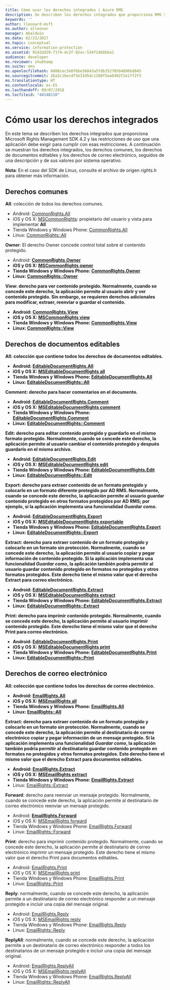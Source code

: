 ```yaml
---
title: Cómo usar los derechos integrados | Azure RMS
description: Se describen los derechos integrados que proporciona RMS SDK 4.2 y las restricciones de uso que una aplicación debe exigir para cumplir con esas restricciones.
keywords: ''
author: lleonard-msft
ms.author: alleonar
manager: mbaldwin
ms.date: 02/23/2017
ms.topic: conceptual
ms.service: information-protection
ms.assetid: 9142dd29-f1f4-4c2f-82ac-534f14b8bba1
audience: developer
ms.reviewer: shubhamp
ms.suite: ems
ms.openlocfilehash: 0d88cec3e0f6be56843a57db352785b4896bd045
ms.sourcegitcommit: 26a2c1becdf3e3145dc1168f5ea8492f2e1ff2f3
ms.translationtype: HT
ms.contentlocale: es-ES
ms.lasthandoff: 09/07/2018
ms.locfileid: "44148110"
---
```

# <a name="how-to-use-built-in-rights"></a>Cómo usar los derechos integrados

En este tema se describen los derechos integrados que proporciona Microsoft Rights Management SDK 4.2 y las restricciones de uso que una aplicación debe exigir para cumplir con esas restricciones. A continuación se muestran los derechos integrados, los derechos comunes, los derechos de documentos editables y los derechos de correo electrónico, seguidos de una descripción y de sus valores por sistema operativo.

**Nota**: En el caso del SDK de Linux, consulte el archivo de origen *rights.h* para obtener más información.

## <a name="common-rights"></a>Derechos comunes

**All**: colección de todos los derechos comunes.
- Android: [CommonRights.All](https://msdn.microsoft.com/library/dn758258.aspx)
- iOS y OS X: [MSCommonRights](https://msdn.microsoft.com/library/dn758314.aspx): propietario del usuario y vista para implementar **All**
- Tienda Windows y Windows Phone: [CommonRights.All</strong>](https://msdn.microsoft.com/library/microsoft.rightsmanagement.commonrights.all.aspx)
- Linux: [CommonRights::All](http://azuread.github.io/rms-sdk-for-cpp/classrmscore_1_1modernapi_1_1CommonRights.html)

**Owner**: El derecho Owner concede control total sobre el contenido protegido.
- Android: [<strong>CommonRights.Owner](https://msdn.microsoft.com/library/dn758258.aspx)
- iOS y OS X: [MSCommonRights owner](https://msdn.microsoft.com/library/dn758314.aspx)
- Tienda Windows y Windows Phone: [CommonRights.Owner](https://msdn.microsoft.com/library/microsoft.rightsmanagement.commonrights.owner.aspx)
- Linux: [CommonRights::Owner](http://azuread.github.io/rms-sdk-for-cpp/classrmscore_1_1modernapi_1_1CommonRights.html)

**View**: derecho para ver contenido protegido. Normalmente, cuando se concede este derecho, la aplicación permite al usuario abrir y ver contenido protegido. Sin embargo, se requieren derechos adicionales para modificar, extraer, reenviar o guardar el contenido.

- Android: [CommonRights.View](https://msdn.microsoft.com/library/dn758258.aspx)
- iOS y OS X: [MSCommonRights view](https://msdn.microsoft.com/library/dn758314.aspx)
- Tienda Windows y Windows Phone: [CommonRights.View](https://msdn.microsoft.com/library/microsoft.rightsmanagement.commonrights.view.aspx)
- Linux: [CommonRights::View](http://azuread.github.io/rms-sdk-for-cpp/classrmscore_1_1modernapi_1_1CommonRights.html)</li>

 

## <a name="editable-document-rights"></a>Derechos de documentos editables
**All**: colección que contiene todos los derechos de documentos editables.
- Android: [EditableDocumentRights.All](https://msdn.microsoft.com/library/dn758284.aspx)
- iOS y OS X: [MSEditableDocumentRights all](https://msdn.microsoft.com/library/dn758318.aspx)
- Tienda Windows y Windows Phone: [EditableDocumentRights.All](https://msdn.microsoft.com/library/microsoft.rightsmanagement.editabledocumentrights.all.aspx)
- Linux: [EditableDocumentRights::All](http://azuread.github.io/rms-sdk-for-cpp/classrmscore_1_1modernapi_1_1EditableDocumentRights.html)

**Comment**: derecho para hacer comentarios en el documento.
- Android: [EditableDocumentRights.Comment](https://msdn.microsoft.com/library/dn758284.aspx)
- iOS y OS X: [MSEditableDocumentRights comment](https://msdn.microsoft.com/library/dn758318.aspx)
- Tienda Windows y Windows Phone: [EditableDocumentRights.Comment](https://msdn.microsoft.com/library/microsoft.rightsmanagement.editabledocumentrights.comment.aspx)
- Linux: [EditableDocumentRights::Comment](http://azuread.github.io/rms-sdk-for-cpp/classrmscore_1_1modernapi_1_1EditableDocumentRights.html)

**Edit**: derecho para editar contenido protegido y guardarlo en el mismo formato protegido. Normalmente, cuando se concede este derecho, la aplicación permite al usuario cambiar el contenido protegido y después guardarlo en el mismo archivo.
- Android: [EditableDocumentRights.Edit](https://msdn.microsoft.com/library/dn758284.aspx)
- iOS y OS X: [MSEditableDocumentRights edit](https://msdn.microsoft.com/library/dn758318.aspx)
- Tienda Windows y Windows Phone: [EditableDocumentRights.Edit](https://msdn.microsoft.com/library/microsoft.rightsmanagement.editabledocumentrights.edit.aspx)
- Linux: [EditableDocumentRights::Edit](http://azuread.github.io/rms-sdk-for-cpp/classrmscore_1_1modernapi_1_1EditableDocumentRights.html)

**Export**: derecho para extraer contenido de un formato protegido y colocarlo en un formato diferente protegido por AD RMS. Normalmente, cuando se concede este derecho, la aplicación permite al usuario guardar contenido protegido en otros formatos protegidos por AD RMS; por ejemplo, si la aplicación implementa una funcionalidad *Guardar como*.

- Android: [EditableDocumentRights.Export](https://msdn.microsoft.com/library/dn758284.aspx)
- iOS y OS X: [MSEditableDocumentRights exportable](https://msdn.microsoft.com/library/dn758318.aspx)
- Tienda Windows y Windows Phone: [EditableDocumentRights.Export](https://msdn.microsoft.com/library/microsoft.rightsmanagement.editabledocumentrights.export.aspx)
- Linux: [EditableDocumentRights::Export](http://azuread.github.io/rms-sdk-for-cpp/classrmscore_1_1modernapi_1_1EditableDocumentRights.html)

**Extract**: derecho para extraer contenido de un formato protegido y colocarlo en un formato sin protección. Normalmente, cuando se concede este derecho, la aplicación permite al usuario copiar y pegar información de contenido protegido. Si la aplicación implementa una funcionalidad <em>Guardar como</em>, la aplicación también podría permitir al usuario guardar contenido protegido en formatos no protegidos y otros formatos protegidos. Este derecho tiene el mismo valor que el derecho Extract para correo electrónico.

- Android: [EditableDocumentRights.Extract](https://msdn.microsoft.com/library/dn758284.aspx)
- iOS y OS X: [MSEditableDocumentRights extract](https://msdn.microsoft.com/library/dn758318.aspx)
- Tienda Windows y Windows Phone: [EditableDocumentRights.Extract](https://msdn.microsoft.com/library/microsoft.rightsmanagement.editabledocumentrights.extract.aspx)
- Linux: [EditableDocumentRights::Extract](http://azuread.github.io/rms-sdk-for-cpp/classrmscore_1_1modernapi_1_1EditableDocumentRights.html)

**Print**: derecho para imprimir contenido protegido. Normalmente, cuando se concede este derecho, la aplicación permite al usuario imprimir contenido protegido. Este derecho tiene el mismo valor que el derecho Print para correo electrónico.

- Android: [EditableDocumentRights.Print](https://msdn.microsoft.com/library/dn758284.aspx)
- iOS y OS X: [MSEditableDocumentRights print](https://msdn.microsoft.com/library/dn758318.aspx)
- Tienda Windows y Windows Phone: [EditableDocumentRights.Print](https://msdn.microsoft.com/library/microsoft.rightsmanagement.editabledocumentrights.print.aspx)
- Linux: [EditableDocumentRights::Print](http://azuread.github.io/rms-sdk-for-cpp/classrmscore_1_1modernapi_1_1EditableDocumentRights.html)

 

## <a name="email-rights"></a>Derechos de correo electrónico

**All**: colección que contiene todos los derechos de correo electrónico.
- Android: [EmailRights.All](https://msdn.microsoft.com/library/dn758285.aspx)
- iOS y OS X: [MSEmailRights all](https://msdn.microsoft.com/library/dn758319.aspx)
- Tienda Windows y Windows Phone: [EmailRights.All](https://msdn.microsoft.com/library/microsoft.rightsmanagement.emailrights.all.aspx)
- Linux: [EmailRights::All](http://azuread.github.io/rms-sdk-for-cpp/classrmscore_1_1modernapi_1_1EmailRights.html)

**Extract**: derecho para extraer contenido de un formato protegido y colocarlo en un formato sin protección. Normalmente, cuando se concede este derecho, la aplicación permite al destinatario de correo electrónico copiar y pegar información de un mensaje protegido. Si la aplicación implementa una funcionalidad <em>Guardar como</em>, la aplicación también podría permitir al destinatario guardar contenido protegido en formatos no protegidos y otros formatos protegidos. Este derecho tiene el mismo valor que el derecho Extract para documentos editables.

- Android: [EmailRights.Extract](https://msdn.microsoft.com/library/dn758285.aspx)
- iOS y OS X: [MSEmailRights extract](https://msdn.microsoft.com/library/dn758319.aspx)
- Tienda Windows y Windows Phone: [EmailRights.Extract</strong>](https://msdn.microsoft.com/library/microsoft.rightsmanagement.emailrights.extract.aspx)
- Linux: [EmailRights::Extract](http://azuread.github.io/rms-sdk-for-cpp/classrmscore_1_1modernapi_1_1EmailRights.html)

**Forward**: derecho para reenviar un mensaje protegido. Normalmente, cuando se concede este derecho, la aplicación permite al destinatario de correo electrónico reenviar un mensaje protegido.
- Android: [<strong>EmailRights.Forward</strong>](https://msdn.microsoft.com/library/dn758285.aspx)
- iOS y OS X: [MSEmailRights forward](https://msdn.microsoft.com/library/dn758319.aspx)
- Tienda Windows y Windows Phone: [EmailRights.Forward](https://msdn.microsoft.com/library/microsoft.rightsmanagement.emailrights.forward.aspx)
- Linux: [EmailRights::Forward](http://azuread.github.io/rms-sdk-for-cpp/classrmscore_1_1modernapi_1_1EmailRights.html)

**Print**: derecho para imprimir contenido protegido. Normalmente, cuando se concede este derecho, la aplicación permite al destinatario de correo electrónico imprimir un mensaje protegido. Este derecho tiene el mismo valor que el derecho Print para documentos editables.

- Android: [EmailRights.Print](https://msdn.microsoft.com/library/dn758285.aspx)
- iOS y OS X: [MSEmailRights print](https://msdn.microsoft.com/library/dn758319.aspx)
- Tienda Windows y Windows Phone: [EmailRights.Print](https://msdn.microsoft.com/library/microsoft.rightsmanagement.emailrights.print.aspx)
- Linux: [EmailRights::Print](http://azuread.github.io/rms-sdk-for-cpp/classrmscore_1_1modernapi_1_1EmailRights.html)

**Reply**: normalmente, cuando se concede este derecho, la aplicación permite a un destinatario de correo electrónico responder a un mensaje protegido e incluir una copia del mensaje original.

- Android: [EmailRights.Reply](https://msdn.microsoft.com/library/dn758285.aspx)
- iOS y OS X: [MSEmailRights reply](https://msdn.microsoft.com/library/dn758319.aspx)
- Tienda Windows y Windows Phone: [EmailRights.Reply](https://msdn.microsoft.com/library/microsoft.rightsmanagement.emailrights.reply.aspx)
- Linux: [EmailRights::Reply](http://azuread.github.io/rms-sdk-for-cpp/classrmscore_1_1modernapi_1_1EmailRights.html)

**ReplyAll**: normalmente, cuando se concede este derecho, la aplicación permite a un destinatario de correo electrónico responder a todos los destinatarios de un mensaje protegido e incluir una copia del mensaje original.

- Android: [EmailRights.ReplyAll</strong>](https://msdn.microsoft.com/library/dn758285.aspx)
- iOS y OS X: [MSEmailRights replyAll](https://msdn.microsoft.com/library/dn758319.aspx)
- Tienda Windows y Windows Phone: [EmailRights.ReplyAll](https://msdn.microsoft.com/library/microsoft.rightsmanagement.emailrights.replyall.aspx)
- Linux: [EmailRights::ReplyAll](http://azuread.github.io/rms-sdk-for-cpp/classrmscore_1_1modernapi_1_1EmailRights.html)
